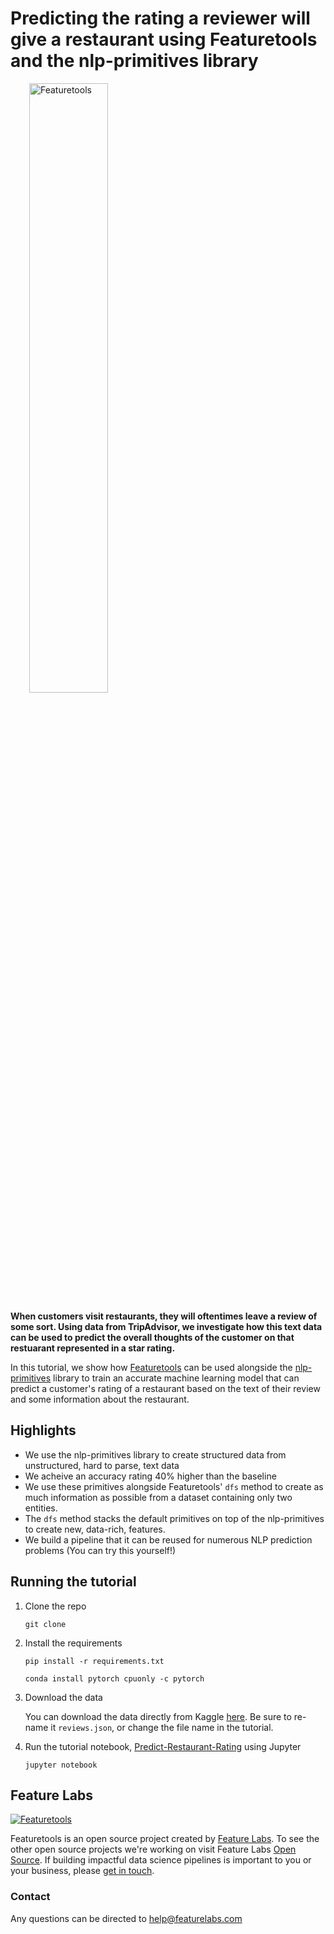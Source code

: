 # Predicting the rating a reviewer will give a restaurant using Featuretools and the nlp-primitives library

<a style="margin:30px" href="https://www.featuretools.com">
    <img width=50% src="https://www.featuretools.com/wp-content/uploads/2017/12/FeatureLabs-Logo-Tangerine-800.png" alt="Featuretools" />
</a>

**When customers visit restaurants, they will oftentimes leave a review of some sort. Using data from TripAdvisor, we investigate how this text data can be used to predict the overall thoughts of the customer on that restuarant represented in a star rating.**

In this tutorial, we show how [Featuretools](https://www.featuretools.com) can be used alongside the [nlp-primitives](https://github.com/FeatureLabs/nlp_primitives) library to train an accurate machine learning model that can predict a customer's rating of a restaurant based on the text of their review and some information about the restaurant.

## Highlights

* We use the nlp-primitives library to create structured data from unstructured, hard to parse, text data
* We acheive an accuracy rating 40% higher than the baseline
* We use these primitives alongside Featuretools' `dfs` method to create as much information as possible from a dataset containing only two entities.
* The `dfs` method stacks the default primitives on top of the nlp-primitives to create new, data-rich, features.
* We build a pipeline that it can be reused for numerous NLP prediction problems (You can try this yourself!)

## Running the tutorial

1. Clone the repo

    ```
    git clone 
    ```

2. Install the requirements

    ```
    pip install -r requirements.txt

    conda install pytorch cpuonly -c pytorch
    ```
    
    
3. Download the data

    You can download the data directly from Kaggle [here](https://www.kaggle.com/jkgatt/restaurant-data-with-100-trip-advisor-reviews-each). Be sure to re-name it `reviews.json`, or change the file name in the tutorial.

4. Run the tutorial notebook, [Predict-Restaurant-Rating](predict-restaurant-rating.ipynb) using Jupyter

    ```
    jupyter notebook
    ```

## Feature Labs
<a href="https://www.featurelabs.com/">
    <img src="http://www.featurelabs.com/wp-content/uploads/2017/12/logo.png" alt="Featuretools" />
</a>

Featuretools is an open source project created by [Feature Labs](https://www.featurelabs.com/). To see the other open source projects we're working on visit Feature Labs [Open Source](https://www.featurelabs.com/open). If building impactful data science pipelines is important to you or your business, please [get in touch](https://www.featurelabs.com/contact).

### Contact

Any questions can be directed to help@featurelabs.com
